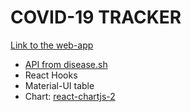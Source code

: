 # COVID-19 TRACKER

[Link to the web-app](https://covid-19-tracker-3d6d5.web.app)

- [API from disease.sh](https://disease.sh/)
- React Hooks
- Material-UI table
- Chart: [react-chartjs-2](https://github.com/jerairrest/react-chartjs-2)
